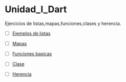 # Unidad_I_Dart
Ejercicios de listas,mapas,funciones,clases y herencia.
-[ ] [Ejemplos de listas](https://dartpad.dartlang.org/0798eb250a56146b0c28753272bd978e)
-[ ] [Mapas](https://dartpad.dartlang.org/18fa1e93212e653a75a15eb0fa4c081f)           
-[ ] [Funciones basicas](https://dartpad.dartlang.org/a50ddeb588a27005f028f443cfcdc9af)
-[ ] [Clase](https://dartpad.dartlang.org/3224a3f8282546d6fe3345ec537d656e)
-[ ] [Herencia](https://dartpad.dartlang.org/b81d6e84f34814ba7db96a8294ad941e)


























